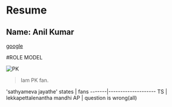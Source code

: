 # Resume
## Name: Anil Kumar
[google](HTTP://WWW.GOOGLE.COM)

#ROLE MODEL

![PK](https://assets.thehansindia.com/h-upload/2021/01/16/1025074-pawan.webp)

>Iam PK fan.

'sathyameva jayathe'
states | fans
-------|--------------------
TS     | lekkapettalenantha  mandhi
AP     |   question is wrong(all)
